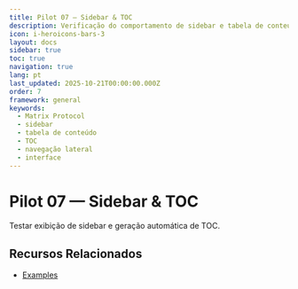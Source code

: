 ```yaml
---
title: Pilot 07 — Sidebar & TOC
description: Verificação do comportamento de sidebar e tabela de conteúdo
icon: i-heroicons-bars-3
layout: docs
sidebar: true
toc: true
navigation: true
lang: pt
last_updated: 2025-10-21T00:00:00.000Z
order: 7
framework: general
keywords:
  - Matrix Protocol
  - sidebar
  - tabela de conteúdo
  - TOC
  - navegação lateral
  - interface
---
```

# Pilot 07 — Sidebar & TOC

Testar exibição de sidebar e geração automática de TOC.

## Recursos Relacionados
- [Examples](..)